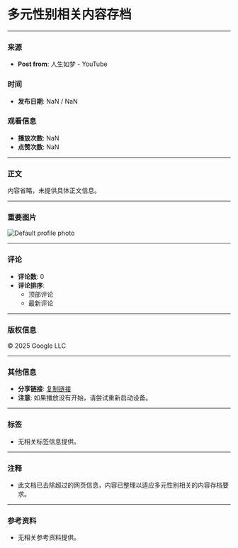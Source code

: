 # 多元性别相关内容存档

---

### 来源
- **Post from**: 人生如梦 - YouTube

### 时间
- **发布日期**: NaN / NaN

### 观看信息
- **播放次数**: NaN 
- **点赞次数**: NaN 

---

### 正文
内容省略，未提供具体正文信息。

---

### 重要图片
![Default profile photo](https://yt3.ggpht.com/a/default-user=s48-c-k-c0x00ffffff-no-rj)

---

### 评论
- **评论数**: 0
- **评论排序**: 
  - 顶部评论
  - 最新评论

---

### 版权信息
© 2025 Google LLC

---

### 其他信息
- **分享链接**: [复制链接](#)
- **注意**: 如果播放没有开始，请尝试重新启动设备。

--- 

### 标签
- 无相关标签信息提供。

--- 

### 注释
- 此文档已去除超过的网页信息，内容已整理以适应多元性别相关的内容存档要求。

--- 

### 参考资料
- 无相关参考资料提供。
<!-- tcd_original_link https://m.youtube.com/post/Ugkxc-v-X90zV2MvJV_W7F3xU8EdKN3DG7F1 -->

